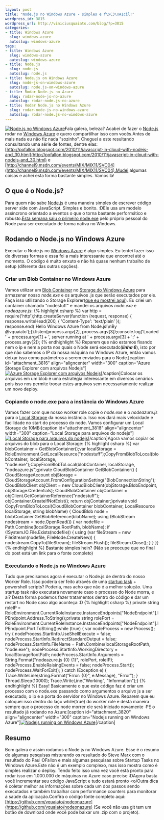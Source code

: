 ```yaml
--- 
layout: post
title: "Node.js no Windows Azure - simples e f\xC3\xA1cil!"
wordpress_id: 3815
wordpress_url: http://viniciusquaiato.com/blog/?p=3815
categories: 
- title: Windows Azure
  slug: windows-azure
  autoslug: windows-azure
tags: 
- title: Windows Azure
  slug: windows-azure
  autoslug: windows-azure
- title: Node.js
  slug: node-js
  autoslug: node.js
- title: Node.js on Windows Azure
  slug: node-js-on-windows-azure
  autoslug: node.js-on-windows-azure
- title: Rodar Node.js no Azure
  slug: rodar-node-js-no-azure
  autoslug: rodar-node.js-no-azure
- title: Rodar Node.js no Windows Azure
  slug: rodar-node-js-no-windows-azure
  autoslug: rodar-node.js-no-windows-azure
---
```

[![Node.js no Windows Azure](http://viniciusquaiato.com/blog/wp-content/uploads/2011/07/7217.Windows-Azure-logo-v_6556EF52-300x212.png "Node.js no Windows Azure")](http://viniciusquaiato.com/blog/wp-content/uploads/2011/07/7217.Windows-Azure-logo-v_6556EF52.png)Fala galera, beleza? Acabei de fazer o [Node.js](http://nodejs.org) rodar no [Windows Azure](http://viniciusquaiato.com/blog/category/windows-azure/) e quero compartilhar isso com vocês.Antes de mais nada eu não fiz nada "sozinho". Cheguei a este resultando consultando uma série de fontes, dentre elas: [http://pofallon.blogspot.com/2010/11/javascript-in-cloud-with-nodejs-and_30.html](http://pofallon.blogspot.com/2010/11/javascript-in-cloud-with-nodejs-and_30.html) e [http://channel9.msdn.com/events/MIX/MIX11/SVC04](http://channel9.msdn.com/events/MIX/MIX11/SVC04).Mudei algumas coisas e achei esta forma bastante simples. Vamos lá!

## O que é o Node.js?
Para quem não sabe [Node.js](http://nodejs.org) é uma maneira simples de escrever código server side com JavaScript. Simples e bonito. :DEle usa um modelo assíncrono orientado a eventos o que o torna bastante performático e robusto.[Esta semana saiu o primeiro node.exe](http://viniciusquaiato.com/blog/nodejs-no-windows-agora-e-possivel/) pelo próprio pessoal do Node para ser executado de forma nativa no Windows.

## Rodando o Node.js no Windows Azure
Executar o Node.js no [Windows Azure](http://www.microsoft.com/windowsazure/) é algo simples. Eu tentei fazer isso de diversas formas e essa foi a mais interessante que encontrei até o momento. O código é muito enxuto e não há quase nenhum trabalho de setup (diferente das outras opções).

### Criar um Blob Container no Windows Azure
Vamos utilizar um [Blob Container](http://channel9.msdn.com/Blogs/smarx/Windows-Azure-Blob-Storage) no [Storage do Windows Azure](http://www.microsoft.com/windowsazure/storage/) para armazenar nosso _node.exe_ e os arquivos .js que serão executados por ele. Faça isso utilizando o Storage Explorer([que eu mostrei aqui](http://viniciusquaiato.com/blog/azure-storage-explorer-e-cerebrata-cloud-storage-studio/)). Eu criei um container chamado "nodestuff" e mandei os arquivos _node.exe_ e _nodeazure.js_:
{% highlight csharp %}
﻿var http = require('http');http.createServer(function (request, response) {    response.writeHead(200, { 'Content-Type': 'text/plain' });    response.end('Hello Windows Azure from Node.js!\nBy @vquaiato');}).listen(process.argv[2], process.argv[3]);console.log('Loaded ' + process.argv[1] + ', server running at ' + process.argv[3] + ':' + process.argv[2]);
{% endhighlight %}
Reparem que não estamos fixando nem o ip e nem a porta nos quais o Node será executado(_**linha 6**_), isto por que não sabemos o IP da nossa máquina no Windows Azure, então vamos deixar isso como parâmetros a serem enviados para o Node.[caption id="attachment_3816" align="aligncenter" width="300" caption="Azure Storage Explorer com arquivos Nodejs"][![Azure Storage Explorer com arquivos Nodejs](http://viniciusquaiato.com/blog/wp-content/uploads/2011/07/Azure-Storage-Explorer-com-arquivos-Nodejs-300x214.png "Azure Storage Explorer com arquivos Nodejs")](http://viniciusquaiato.com/blog/wp-content/uploads/2011/07/Azure-Storage-Explorer-com-arquivos-Nodejs.png)[/caption]Colocar os arquivos em um blob é uma estratégia interessante em diversos cenários pois isso nos permite trocar estes arquivos sem necessariamente realizar um novo deploy. 

### Copiando o node.exe para a instância do Windows Azure
Vamos fazer com que nosso worker role copie o _node.exe_ e o _nodeazure.js_ para o [Local Storage](http://viniciusquaiato.com/blog/windows-azure-usando-local-storage/) da nossa instância. Isso nos dará mais velocidade e facilidade no start do processo do node. Vamos configurar um Local Storage de 10MB:[caption id="attachment_3818" align="aligncenter" width="300" caption="Local Storage para arquivos do nodejs"][![Local Storage para arquivos do nodejs](http://viniciusquaiato.com/blog/wp-content/uploads/2011/07/Local-Storage-para-arquivos-do-nodejs-300x164.png "Local Storage para arquivos do nodejs")](http://viniciusquaiato.com/blog/wp-content/uploads/2011/07/Local-Storage-para-arquivos-do-nodejs.png)[/caption]Agora vamos copiar os arquivos do blob para o Local Storage:
{% highlight csharp %}
var blobContainer = GetBlobContainer();var localStorage = RoleEnvironment.GetLocalResource("nodestuff");CopyFromBlobToLocal(blobContainer, localStorage, "node.exe");CopyFromBlobToLocal(blobContainer, localStorage, "nodeazure.js");private CloudBlobContainer GetBlobContainer() {    CloudStorageAccount objStorage = CloudStorageAccount.FromConfigurationSetting("BlobConnectionString");    CloudBlobClient objClient = new CloudBlobClient(objStorage.BlobEndpoint, objStorage.Credentials);    CloudBlobContainer objContainer = objClient.GetContainerReference("nodestuff");    objContainer.CreateIfNotExist();    return objContainer;}private void CopyFromBlobToLocal(CloudBlobContainer blobContainer, LocalResource localStorage, string blobName) {    CloudBlob node = blobContainer.GetBlobReference(blobName);    using (BlobStream nodestream = node.OpenRead())    {        var nodefile = Path.Combine(localStorage.RootPath, blobName);        if (!System.IO.File.Exists(nodefile))        {            using (var fileStream = new FileStream(nodefile, FileMode.CreateNew))            {                nodestream.CopyTo(fileStream);                fileStream.Flush();                fileStream.Close();            }        }    }}
{% endhighlight %}
Bastante simples hein? (Não se preocupe que no final do post está um link para o fonte completo)

### Executando o Node.js no Windows Azure
Tudo que precisamos agora é executar o Node.js de dentro do nosso Worker Role. Isso poderia ser feito através de uma [startup task](http://msdn.microsoft.com/en-us/library/gg456327.aspx) + powershell scripts? Poderia, mas acho que não é a melhor solução. Uma startup task não executará novamente caso o processo do Node morra, e aí? Desta forma podemos fazer tratamentos dentro do código e dar um restart no Node caso algo aconteça :D
{% highlight csharp %}
private string roleIP = RoleEnvironment.CurrentRoleInstance.InstanceEndpoints["NodeEndpoint"].IPEndpoint.Address.ToString();private string rolePort = RoleEnvironment.CurrentRoleInstance.InstanceEndpoints["NodeEndpoint"].IPEndpoint.Port.ToString();while (true) {    var nodeProcess = new Process();    try {        nodeProcess.StartInfo.UseShellExecute = false;        nodeProcess.StartInfo.RedirectStandardOutput = false;        nodeProcess.StartInfo.FileName = Path.Combine(localStorageRootPath, "node.exe");        nodeProcess.StartInfo.WorkingDirectory = localStorageRootPath;        nodeProcess.StartInfo.Arguments = String.Format("nodeazure.js {0} {1}", rolePort, roleIP);        nodeProcess.EnableRaisingEvents = false;        nodeProcess.Start();        nodeProcess.WaitForExit();    }    catch (Exception e) {        Trace.WriteLine(string.Format("Error: {0}", e.Message), "Error");    }    Thread.Sleep(10000);    Trace.WriteLine("Working", "Information");}
{% endhighlight %}
Easy! Basicamente o que este código faz é criar um processo com o node.exe passando como argumentos o arquivo js a ser executado, o ip e a porta do servidor no Windows Azure. Reparem que eu coloquei isso dentro do laço while(true) do worker role e desta maneira sempre que o processo do node morrer ele será iniciado novamente :PE o resultado já rodando no Azure:[caption id="attachment_3820" align="aligncenter" width="300" caption="Nodejs running on Windows Azure"][![Nodejs running on Windows Azure](http://viniciusquaiato.com/blog/wp-content/uploads/2011/07/Nodejs-running-on-Windows-Azure-300x58.png "Nodejs running on Windows Azure")](http://viniciusquaiato.com/blog/wp-content/uploads/2011/07/Nodejs-running-on-Windows-Azure.png)[/caption]

## Resumo
Bom galera e assim rodamos o Node.js no Windows Azure. Esse é o resumo de algumas pesquisas misturando os resultado do Steve Marx com o resultado do Paul OFallon e mais algumas pesquisas sobre Startup Tasks no Windows Azure.Este não é um exemplo complexo, mas isso mostra como é simples realizar o deploy. Tendo feito isso uma vez você está pronto para rodar isso em 1.000.000 de máquinas no Azure caso precise :DAgora basta você incrementar seu código JavaScript e tudo estará pronto <o/Outra dica é coletar melhor as informações sobre cada um dos passos sendo executados e também trabalhar com performance counters para monitorar a saúde da aplicação.Confira o código fonte completo aqui: [https://github.com/vquaiato/nodeonazure](https://github.com/vquaiato/nodeonazure) (Se você não usa git tem um botão de download onde você pode baixar um .zip com o projeto).
